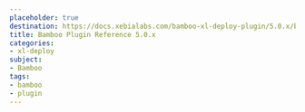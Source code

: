 ```yaml
---
placeholder: true
destination: https://docs.xebialabs.com/bamboo-xl-deploy-plugin/5.0.x/bambooPluginManual.html
title: Bamboo Plugin Reference 5.0.x
categories: 
- xl-deploy
subject:
- Bamboo
tags:
- bamboo
- plugin
---
```


